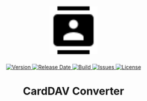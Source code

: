 <h1 align="center">
  <img width="128" src="https://raw.githubusercontent.com/andreashuber69/carddav-converter/master/doc/icon.svg?sanitize=true">
</h1>
<p align="center">
  <a href="https://github.com/andreashuber69/carddav-converter/releases/latest">
    <img src="https://img.shields.io/github/release/andreashuber69/carddav-converter.svg" alt="Version">
  </a>
  <a href="https://github.com/andreashuber69/carddav-converter/releases/latest">
    <img src="https://img.shields.io/github/release-date/andreashuber69/carddav-converter.svg" alt="Release Date">
  </a>
  <a href="https://travis-ci.com/andreashuber69/carddav-converter">
    <img src="https://travis-ci.com/andreashuber69/carddav-converter.svg?branch=master" alt="Build">
  </a>
  <a href="https://github.com/andreashuber69/carddav-converter/issues">
    <img src="https://img.shields.io/github/issues-raw/andreashuber69/carddav-converter.svg" alt="Issues">
  </a>
  <a href="https://github.com/andreashuber69/carddav-converter/blob/master/LICENSE">
    <img src="https://img.shields.io/github/license/andreashuber69/carddav-converter.svg" alt="License">
  </a>
</p>

<h1 align="center">CardDAV Converter</h1>
